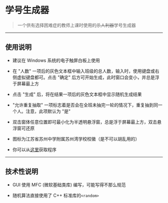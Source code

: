 # 学号生成器

> 一个供有选择困难症的教师上课时使用的~~杀人利器~~学号生成器

---

## 使用说明

* 建议在 Windows 系统的电子触屏白板上使用

* 在 \"人数\" 一项后的灰色文本框中输入班级的总人数，输入时，使用键盘或右侧虚拟键盘都可。点击 \"确定\" 后方可开始生成，此时窗口会变小，并总是浮于屏幕最上方

* 点击 \"生成\" 后，将在结果一项后的灰色文本框中显示随机生成结果

* \"允许重复抽取\" 一项标志着是否会在全班未抽完一轮的情况下，重复抽到同一个人。注意，此项默认为 \"是\"

* 双击窗体任意位置即可最小化为半透明悬浮窗，总是浮于屏幕最上方，双击悬浮窗可还原

* 图标为江苏省苏州中学附属苏州湾学校校徽（是不可以胡乱用的）

* 你可以从[这里](https://github.com/WJerryZ/Generator/releases/)获取程序

---

## 技术性说明

* GUI 使用 MFC (微软基础类库) 编写，可能写得不那么规范

* 随机算法直接使用了 C++ 标准库的`<random>`

